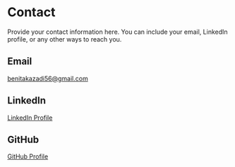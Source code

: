 # Contact

Provide your contact information here. You can include your email, LinkedIn profile, or any other ways to reach you.

## Email

<benitakazadi56@gmail.com>

## LinkedIn

[LinkedIn Profile](https://www.linkedin.com/in/benita-kazadi-a5891022a/)

## GitHub

[GitHub Profile](https://github.com/BKSoftwares21)
